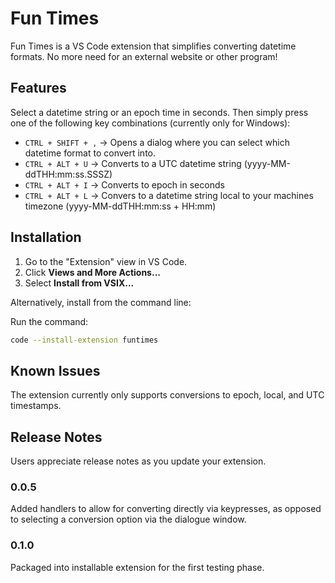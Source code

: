 # Fun Times

Fun Times is a VS Code extension that simplifies converting datetime formats. No more need for an external website or other program!

## Features

Select a datetime string or an epoch time in seconds. Then simply press one of the following key combinations (currently only for Windows):

- `CTRL + SHIFT + ,` -> Opens a dialog where you can select which datetime format to convert into.
- `CTRL + ALT + U` -> Converts to a UTC datetime string (yyyy-MM-ddTHH:mm:ss.SSSZ)
- `CTRL + ALT + I` -> Converts to epoch in seconds
- `CTRL + ALT + L` -> Convers to a datetime string local to your machines timezone (yyyy-MM-ddTHH:mm:ss + HH:mm)

## Installation

1. Go to the "Extension" view in VS Code.
2. Click **Views and More Actions...**
3. Select **Install from VSIX...**

Alternatively, install from the command line:

Run the command:
```bash
code --install-extension funtimes
```

## Known Issues

The extension currently only supports conversions to epoch, local, and UTC timestamps.

## Release Notes

Users appreciate release notes as you update your extension.

### 0.0.5

Added handlers to allow for converting directly via keypresses, as opposed to selecting a conversion option via the dialogue window.

### 0.1.0

Packaged into installable extension for the first testing phase.
